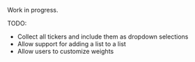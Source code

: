 Work in progress.

TODO:

- Collect all tickers and include them as dropdown selections
- Allow support for adding a list to a list
- Allow users to customize weights